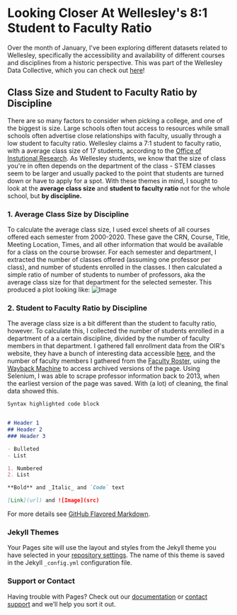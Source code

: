 # Looking Closer At Wellesley's 8:1 Student to Faculty Ratio

Over the month of January, I've been exploring different datasets related to Wellesley, specifically the accessibility and availability of different courses and disciplines from a historic perspective. This was part of the Wellesley Data Collective, which you can check out [here](https://wellesleydatacollective.wordpress.com/)!

## Class Size and Student to Faculty Ratio by Discipline

There are so many factors to consider when picking a college, and one of the biggest is size. Large schools often tout access to resources while small schools often advertise close relationships with faculty, usually through a low student to faculty ratio. Wellesley claims a 7:1 student to faculty ratio, with a average class size of 17 students, according to the [Office of Instutional Research](https://www.wellesley.edu/oir/facts#:~:text=About%20Academics,is%2017%20students%20per%20class.). 
As Wellesley students, we know that the size of class you're in often depends on the department of the class - STEM classes seem to be larger and usually packed to the point that students are turned down or have to apply for a spot. 
With these themes in mind, I sought to look at the **average class size** and **student to faculty ratio** not for the whole school, but **by discipline.**

### 1. Average Class Size by Discipline
To calculate the average class size, I used excel sheets of all courses offered each semester from 2000-2020. These gave the CRN, Course, Title, Meeting Location, Times, and all other information that would be available for a class on the course browser. For each semester and department, I extracted the number of classes offered (assuming one professor per class), and number of students enrolled in the classes. I then calculated a simple ratio of number of students to number of professors, aka the average class size for that department for the selected semester. 
This produced a plot looking like:
![Image](https://user-images.githubusercontent.com/77770436/106246402-294e4380-61b2-11eb-9c8f-d15675e7ad33.png)

### 2. Student to Faculty Ratio by Discipline
The average class size is a bit different than the student to faculty ratio, however. To calculate this, I collected the number of students enrolled in a department of a a certain discipline, divided by the number of faculty members in that department. I gathered fall enrollment data from the OIR's website, they have a bunch of interesting data accessible [here](https://www.wellesley.edu/oir/factbook/fall-enrollment-detail), and the number of faculty members I gathered from the [Faculty Roster](https://www.wellesley.edu/provost/facultyroster), using the [Wayback Machine](https://web.archive.org/web/2020*/https://www.wellesley.edu/provost/facultyroster) to access archived versions of the page. Using Selenium, I was able to scrape professor information back to 2013, when the earliest version of the page was saved. With (a lot) of cleaning, the final data showed this. 

```markdown
Syntax highlighted code block


# Header 1
## Header 2
### Header 3

- Bulleted
- List

1. Numbered
2. List

**Bold** and _Italic_ and `Code` text

[Link](url) and ![Image](src)
```

For more details see [GitHub Flavored Markdown](https://guides.github.com/features/mastering-markdown/).

### Jekyll Themes

Your Pages site will use the layout and styles from the Jekyll theme you have selected in your [repository settings](https://github.com/annabelu/wdc_jan21/settings). The name of this theme is saved in the Jekyll `_config.yml` configuration file.

### Support or Contact

Having trouble with Pages? Check out our [documentation](https://docs.github.com/categories/github-pages-basics/) or [contact support](https://support.github.com/contact) and we’ll help you sort it out.
